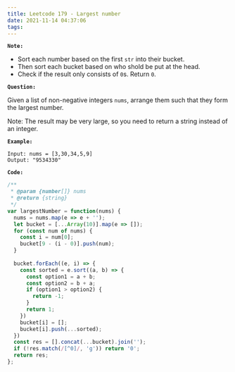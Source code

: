 ```yaml
---
title: Leetcode 179 - Largest number
date: 2021-11-14 04:37:06
tags:
---
```

**`Note:`**
- Sort each number based on the first `str` into their bucket.
- Then sort each bucket based on who shold be put at the head.
- Check if the result only consists of `0`s. Return `0`.

**`Question:`**

Given a list of non-negative integers `nums`, arrange them such that they form the largest number.

Note: The result may be very large, so you need to return a string instead of an integer.

**`Example:`**
```
Input: nums = [3,30,34,5,9]
Output: "9534330"
```

**`Code:`**
```javascript
/**
 * @param {number[]} nums
 * @return {string}
 */
var largestNumber = function(nums) {
  nums = nums.map(e => e + '');
  let bucket = [...Array(10)].map(e => []);
  for (const num of nums) {
    const i = num[0];
    bucket[9 - (i - 0)].push(num);
  }
  
  bucket.forEach((e, i) => {
    const sorted = e.sort((a, b) => {
      const option1 = a + b;
      const option2 = b + a;
      if (option1 > option2) {
        return -1;
      }
      return 1;
    })
    bucket[i] = [];
    bucket[i].push(...sorted);
  })
  const res = [].concat(...bucket).join('');
  if (!res.match(/[^0]/, 'g')) return '0';
  return res;
};
```